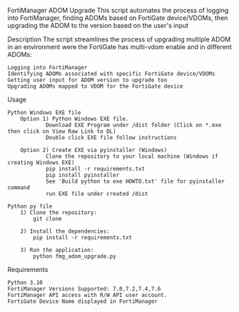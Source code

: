 FortiManager ADOM Upgrade
This script automates the process of logging into FortiManager, finding ADOMs based on FortiGate device/VDOMs, then upgrading the ADOM to the version based on the user's input

Description
The script streamlines the process of upgrading multiple ADOM in an environment were the FortiGate has multi-vdom enable and in different ADOMs:

    Logging into FortiManager
    Identifying ADOMs associated with specific FortiGate device/VDOMs
    Getting user input for ADOM version to upgrade too
    Upgrading ADOMs mapped to VDOM for the FortiGate device

Usage

    Python Windows EXE file
        Option 1) Python Windows EXE file.
                Download EXE Program under /dist folder (Click on *.exe then click on View Raw Link to DL)
                Double click EXE file follow instructions

        Option 2) Create EXE via pyinstaller (Windows)
                Clone the repository to your local machine (Windows if creating Windows EXE)
                pip install -r requirements.txt
                pip install pyinstaller
                See 'Build python to exe HOWTO.txt' file for pyinstaller command
                run EXE file under created /dist

    Python py file
        1) Clone the repository:
            git clone

        2) Install the dependencies:
            pip install -r requirements.txt

        3) Run the application:
            python fmg_adom_upgrade.py

Requirements

    Python 3.10
    FortiManager Versions Supported: 7.0,7.2,7.4,7.6
    FortiManager API access with R/W API user account.
    FortiGate Device Name displayed in FortiManager
